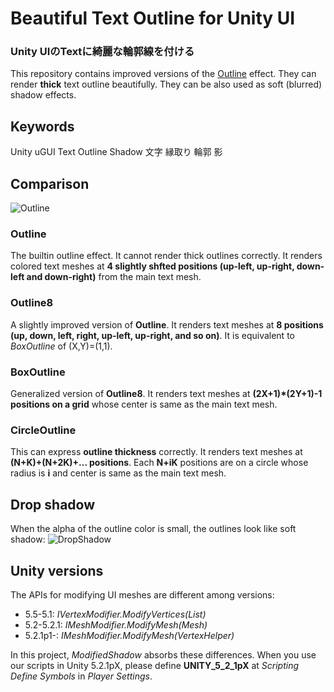 # Beautiful Text Outline for Unity UI
### Unity UIのTextに綺麗な輪郭線を付ける

This repository contains improved versions of the [Outline](http://docs.unity3d.com/Manual/script-Outline.html) effect. They can render **thick** text outline beautifully. They can be also used as soft (blurred) shadow effects.

## Keywords
Unity uGUI Text Outline Shadow 文字 縁取り 輪郭 影 

## Comparison
![Outline](Assets/VertexEffectsExamples/ScreenShots/Outline.png)
### Outline
The builtin outline effect. It cannot render thick outlines correctly.
It renders colored text meshes at **4 slightly shfted positions (up-left, up-right, down-left and down-right)** from the main text mesh.
### Outline8
A slightly improved version of **Outline**.
It renders text meshes at **8 positions (up, down, left, right, up-left, up-right, and so on)**.
It is equivalent to *BoxOutline* of (X,Y)=(1,1).
### BoxOutline
Generalized version of **Outline8**.
It renders text meshes at **(2X+1)*(2Y+1)-1 positions on a grid** whose center is same as the main text mesh.
### CircleOutline
This can express **outline thickness** correctly.
It renders text meshes at **(N+K)+(N+2K)+... positions**.
Each **N+iK** positions are on a circle whose radius is **i** and center is same as the main text mesh.

## Drop shadow
When the alpha of the outline color is small, the outlines look like soft shadow:
![DropShadow](Assets/VertexEffectsExamples/ScreenShots/DropShadow.png)

## Unity versions
The APIs for modifying UI meshes are different among versions:
* 5.5-5.1: *IVertexModifier.ModifyVertices(List<UIVertex>)*
* 5.2-5.2.1: *IMeshModifier.ModifyMesh(Mesh)*
* 5.2.1p1-: *IMeshModifier.ModifyMesh(VertexHelper)*

In this project, *ModifiedShadow* absorbs these differences.
When you use our scripts in Unity 5.2.1pX, please define **UNITY_5_2_1pX** at *Scripting Define Symbols* in *Player Settings*.
